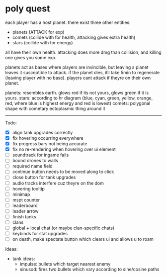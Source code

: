 # poly quest

each player has a host planet. there exist three other entities:
- planets (ATTACK for exp)
- comets (collide with for health, attacking gives extra health)
- stars (collide with for energy)

all have their own health. attacking does more dmg than collision, and killing one gives you some exp.

planets act as bases where players are invincible, but leaving a planet leaves it susceptible to attack. if the planet dies, itll take 5min to regenerate (leaving player with no base). players cant attack if theyre on their own planet.

planets: resembles earth. glows red if its not yours, glows green if it is yours.
stars: according to hr diagram (blue, cyan, green, yellow, orange, red, where blue is highest energy and red is lowest)
comets: polygonal shape with cometary ectoplasmic thing around it

--- 
Todo:
- [x] align tank upgrades correctly
- [x] fix hovering occurring everywhere
- [x] fix progress bars not being accurate
- [x] fix no re-rendering when hovering over ui element
- [ ] soundtrack for ingame fails
- [ ] bound drones to walls
- [ ] required name field
- [ ] continue button needs to be moved along to click
- [ ] close button for tank upgrades
- [ ] audio tracks interfere cuz theyre on the dom
- [ ] hovering tooltip
- [ ] minimap
- [ ] mspt counter
- [ ] leaderboard
- [ ] leader arrow
- [ ] finish tanks
- [ ] clans
- [ ] global + local chat (or maybe clan-specific chats)
- [ ] keybinds for stat upgrades
- [ ] on death, make spectate button which clears ui and allows u to roam

Ideas:
- tank ideas:
    - impulse: bullets which target nearest enemy
    - sinusod: fires two bullets which vary according to sine/cosine paths